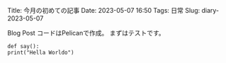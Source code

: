 Title: 今月の初めての記事
Date: 2023-05-07 16:50
Tags: 日常
Slug: diary-2023-05-07

Blog Post
コードはPelicanで作成。
まずはテストです。

```
def say():
print("Hella Worldo")
```
